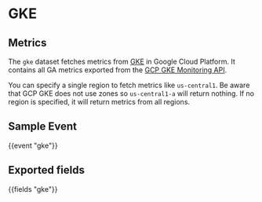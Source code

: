 # GKE

## Metrics

The `gke` dataset fetches metrics from [GKE](https://cloud.google.com/kubernetes-engine) in Google Cloud Platform. It contains all GA metrics exported from the [GCP GKE Monitoring API](https://cloud.google.com/monitoring/api/metrics_gcp#gcp-container).

You can specify a single region to fetch metrics like `us-central1`. Be aware that GCP GKE does not use zones so `us-central1-a` will return nothing. If no region is specified, it will return metrics from all regions.

## Sample Event
    
{{event "gke"}}

## Exported fields

{{fields "gke"}}